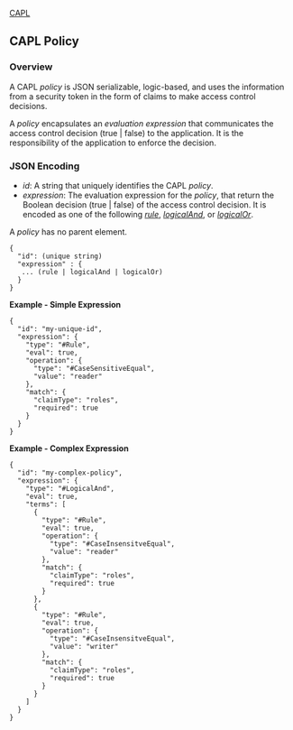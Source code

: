 [CAPL](../ReadMe.md)
## CAPL Policy

### Overview
A CAPL *policy* is JSON serializable, logic-based, and uses the information from a security token in the form of claims to make access control decisions.

A *policy* encapsulates an *evaluation expression* that communicates the access control decision (true | false) to the application.  It is the responsibility of the application to enforce the decision.



### JSON Encoding

- *id*: A string that uniquely identifies the CAPL *policy*.
- *expression*: The evaluation expression for the *policy*, that return the Boolean decision (true | false) of the access control decision. It is encoded as one of the following *[rule](rule.md)*, *[logicalAnd](logicalconnective.md)*, or *[logicalOr](logicalconnective.md)*.

A *policy* has no parent element.
```
{
  "id": (unique string)
  "expression" : {
   ... (rule | logicalAnd | logicalOr)
  }
}
```

**Example - Simple Expression**
```
{
  "id": "my-unique-id",
  "expression": {
    "type": "#Rule",
    "eval": true,
    "operation": {
      "type": "#CaseSensitiveEqual",
      "value": "reader"
    },
    "match": {
      "claimType": "roles",
      "required": true
    }
  }
}
```

**Example - Complex Expression**
```
{
  "id": "my-complex-policy",
  "expression": {
    "type": "#LogicalAnd",
    "eval": true,
    "terms": [
      {
        "type": "#Rule",
        "eval": true,
        "operation": {
          "type": "#CaseInsensitveEqual",
          "value": "reader"
        },
        "match": {
          "claimType": "roles",
          "required": true
        }
      },
      {
        "type": "#Rule",
        "eval": true,
        "operation": {
          "type": "#CaseInsensitveEqual",
          "value": "writer"
        },
        "match": {
          "claimType": "roles",
          "required": true
        }
      }
    ]
  }
}
```
